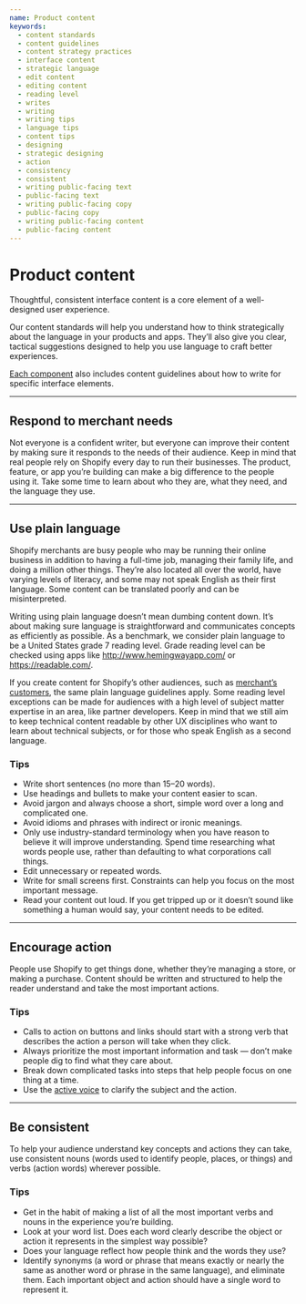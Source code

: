 ```yaml
---
name: Product content
keywords:
  - content standards
  - content guidelines
  - content strategy practices
  - interface content
  - strategic language
  - edit content
  - editing content
  - reading level
  - writes
  - writing
  - writing tips
  - language tips
  - content tips
  - designing
  - strategic designing
  - action
  - consistency
  - consistent
  - writing public-facing text
  - public-facing text
  - writing public-facing copy
  - public-facing copy
  - writing public-facing content
  - public-facing content
---
```


# Product content

Thoughtful, consistent interface content is a core element of a well-designed
user experience.

Our content standards will help you understand how to think strategically about
the language in your products and apps. They’ll also give you clear, tactical
suggestions designed to help you use language to craft better experiences.

[Each component](/components/get-started) also includes content guidelines about
how to write for specific interface elements.

---

## Respond to merchant needs

<!-- keywords: real merchants, language, empathy -->

Not everyone is a confident writer, but everyone can improve their content by
making sure it responds to the needs of their audience. Keep in mind that real people
rely on Shopify every day to run their businesses. The product, feature, or app
you’re building can make a big difference to the people using it. Take some time
to learn about who they are, what they need, and the language they use.

---

## Use plain language

<!-- keywords: literacy, english as a first language, english as a second language, esl, short sentences, using headings, using bullets, scannable, jargon, idioms, terminology, industry standard, repeated words, small screens -->

Shopify merchants are busy people who may be running their online business in
addition to having a full-time job, managing their family life, and doing a
million other things. They’re also located all over the world, have varying
levels of literacy, and some may not speak English as their first language. Some content can be translated poorly and can be misinterpreted.

Writing using plain language doesn’t mean dumbing content down. It’s
about making sure language is straightforward and communicates concepts as
efficiently as possible. As a benchmark, we consider plain language to be a United States grade 7 reading level. Grade reading level can be checked using apps like http://www.hemingwayapp.com/ or https://readable.com/.

If you create content for Shopify’s other audiences, such as [merchant’s customers](/content/merchant-to-customer), the same plain language guidelines apply. Some reading level exceptions can be made for audiences with a high level of subject matter expertise in an area, like partner developers. Keep in mind that we still aim to keep technical content readable by other UX disciplines who want to learn about technical subjects, or for those who speak English as a second language.

### Tips

- Write short sentences (no more than 15–20 words).
- Use headings and bullets to make your content easier to scan.
- Avoid jargon and always choose a short, simple word over a long and
  complicated one.
- Avoid idioms and phrases with indirect or ironic meanings.
- Only use industry-standard terminology when you have reason to believe it will
  improve understanding. Spend time researching what words people use,
  rather than defaulting to what corporations call things.
- Edit unnecessary or repeated words.
- Write for small screens first. Constraints can help you focus on the most
  important message.
- Read your content out loud. If you get tripped up or it doesn’t sound like
  something a human would say, your content needs to be edited.

---

## Encourage action

<!-- keywords: content structure, actionable language, writing action, button copy, prioritizing tasks, call to action -->

People use Shopify to get things done, whether they’re managing a store, or making a purchase. Content should be written and structured
to help the reader understand and take the most important actions.

### Tips

- Calls to action on buttons and links should start with a strong verb that
  describes the action a person will take when they click.
- Always prioritize the most important information and task — don’t make people
  dig to find what they care about.
- Break down complicated tasks into steps that help people focus on one thing
  at a time.
- Use the [active voice](/content/grammar-and-mechanics#basics) to clarify the
  subject and the action.

---

## Be consistent

<!-- keywords: consistency in copy, consistent copy, consistent nouns, consistent verbs, writing consistently, write consistently, synonyms, plain language, word list, merchant words, merchant language, merchant terms -->

To help your audience understand key concepts and actions they can take, use
consistent nouns (words used to identify people, places, or things) and verbs
(action words) wherever possible.

### Tips

- Get in the habit of making a list of all the most important verbs and nouns in
  the experience you’re building.
- Look at your word list. Does each word clearly describe the object or action
  it represents in the simplest way possible?
- Does your language reflect how people think and the words they use?
- Identify synonyms (a word or phrase that means exactly or nearly the same as
  another word or phrase in the same language), and eliminate them. Each
  important object and action should have a single word to represent it.
